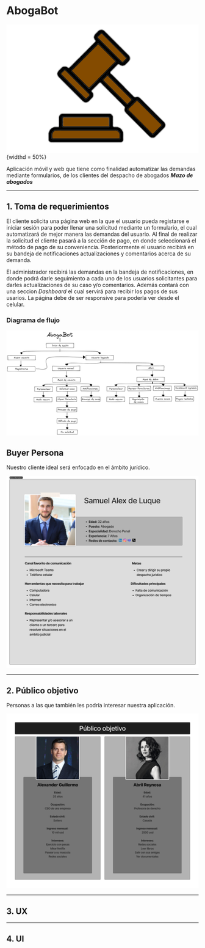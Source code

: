 # AbogaBot

![abogaBot](images/Logo-AbogaBot.png){widthd = 50%}

Aplicación móvil y web que tiene como finalidad automatizar las demandas mediante formularios, de los clientes
del despacho de abogados _**Mazo de abogados**_

---

## 1. Toma de requerimientos

El cliente solicita una página web en la que el usuario pueda registarse e iniciar sesión para poder llenar una solicitud mediante un formulario, el cual automatizará de mejor manera las demandas del usuario. Al final de realizar la solicitud el cliente pasará a la sección de pago, en donde seleccionará el método de pago de su conveniencia. Posteriormente el usuario recibirá en su bandeja de notificaciones actualizaciones y comentarios acerca de su demanda.

El administrador recibirá las demandas en la bandeja de notificaciones, en donde podrá darle seguimiento a cada uno de los usuarios solicitantes para darles actualizaciones de su caso y/o comentarios. Además contará con una seccion _Dashboard_ el cual servirá para recibir los pagos de sus usarios.
La página debe de ser responsive para poderla ver desde el celular.

### Diagrama de flujo

![diagramaDeFlujo](images/modelado-negocio.png)

## Buyer Persona

Nuestro cliente ideal será enfocado en el ámbito jurídico.

![buyerPersona](images/Buyer-Persona.png)

---

## 2. Público objetivo

Personas a las que también les podría interesar nuestra aplicación.

![publicoObjetivo](images/Publico-Objetivo.png)

---

## 3. UX

---

## 4. UI
